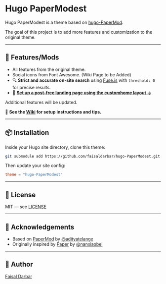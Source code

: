 # Hugo PaperModest

Hugo PaperModest is a theme based on [hugo-PaperMod](https://github.com/adityatelange/hugo-PaperMod).

The goal of this project is to add more features and customization to the original theme.

---

## 🚀 Features/Mods

- All features from the original theme.
- Social icons from Font Awesome. (Wiki Page to be Added)
- 🔍 **Strict and accurate on-site search** using [Fuse.js](https://fusejs.io/) with `threshold: 0` for precise results.
- 📘 **[Set up a post-free landing page using the customhome layout →](https://github.com/faisaldarbar/hugo-PaperModest/wiki/Custom-Home-Layout)**

Additional features will be updated.

📘 **See the [Wiki](https://github.com/faisaldarbar/hugo-PaperModest/wiki) for setup instructions and tips.**


---

## 📦 Installation

Inside your Hugo site directory, clone this theme:

```bash
git submodule add https://github.com/faisaldarbar/hugo-PaperModest.git themes/hugo-PaperModest
```

Then update your site config:

```toml
theme = "hugo-PaperModest"
```

---

## 🧾 License

MIT — see [LICENSE](https://github.com/faisaldarbar/hugo-PaperModest/blob/master/LICENSE)

---

## 🙏 Acknowledgements

- Based on [PaperMod](https://github.com/adityatelange/hugo-PaperMod) by [@adityatelange](https://github.com/adityatelange)
- Originally inspired by [Paper](https://github.com/nanxiaobei/hugo-paper) by [@nanxiaobei](https://github.com/nanxiaobei)

---

## 👤 Author

[Faisal Darbar](https://faisaldarbar.com)